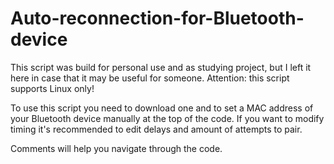# Auto-reconnection-for-Bluetooth-device
This script was build for personal use and as studying project, but I left it here in case that it may be useful for someone.
Attention:  this script supports Linux only!

To use this script you need to download one and to set a MAC address of your Bluetooth device manually at the top of the code.
If you want to modify timing it's recommended to edit delays and amount of attempts to pair.

Comments will help you navigate through the code.
